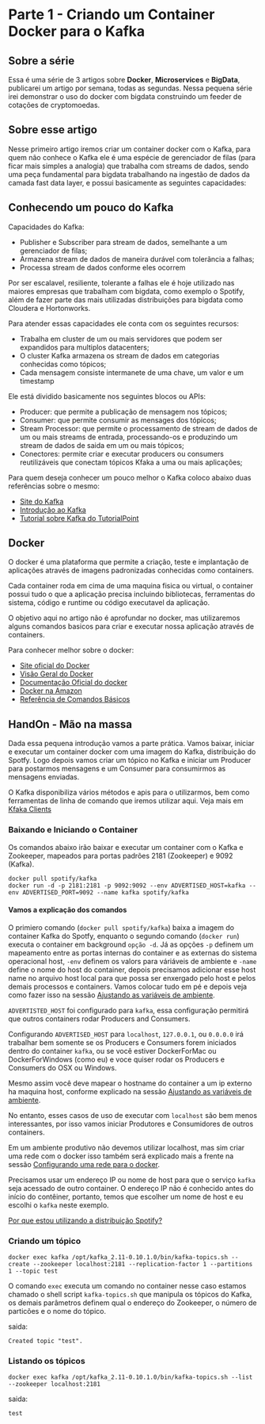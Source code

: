 # Parte 1 - Criando um Container Docker para o Kafka

## Sobre a série
Essa é uma série de 3 artigos sobre **Docker**, **Microservices** e **BigData**, publicarei um artigo por semana, todas as segundas. 
Nessa pequena série irei demonstrar o uso do docker com bigdata construindo um feeder de cotações de cryptomoedas.

## Sobre esse artigo
Nesse primeiro artigo iremos criar um container docker com o Kafka, para quem não conhece o Kafka ele é uma espécie de gerenciador de filas (para ficar mais simples a analogia)
que trabalha com streams de dados, sendo uma peça fundamental para bigdata trabalhando na ingestão de dados da camada fast data layer, e possui basicamente as seguintes capacidades:

## Conhecendo um pouco do Kafka

Capacidades do Kafka:
- Publisher e Subscriber para stream de dados, semelhante a um gerenciador de filas;
- Armazena stream de dados de maneira durável com tolerãncia a falhas;
- Processa stream de dados conforme eles ocorrem

Por ser escalavel, resiliente, tolerante a falhas ele é hoje utilizado nas maiores empresas que trabalham com bigdata, como exemplo o Spotify, além de fazer parte das mais utilizadas distribuições para bigdata como Cloudera e Hortonworks.

Para atender essas capacidades ele conta com os seguintes recursos:
- Trabalha em cluster de um ou mais servidores que podem ser expandidos para multiplos datacenters;
- O cluster Kafka armazena os stream de dados em categorias conhecidas como tópicos;
- Cada mensagem consiste intermanete de uma chave, um valor e um timestamp

Ele está dividido basicamente nos seguintes blocos ou APIs:
- Producer: que permite a publicação de mensagem nos tópicos;
- Consumer: que permite consumir as mensages dos tópicos;
- Stream Processor: que permite o processamento de stream de dados de um ou mais streams de entrada, processando-os e produzindo um stream de dados de saida em um ou mais tópicos;
- Conectores: permite criar e executar producers ou consumers reutilizáveis que conectam tópicos Kfaka a uma ou mais aplicações;
   
Para quem deseja conhecer um pouco melhor o Kafka coloco abaixo duas referências sobre o mesmo:
- [Site do Kafka](https://kafka.apache.org/)
- [Introdução ao Kafka](https://kafka.apache.org/intro)
- [Tutorial sobre Kafka do TutorialPoint](https://www.tutorialspoint.com/apache_kafka/index.htm)

## Docker
O docker é uma plataforma que permite a criação, teste e implantação de aplicações através de imagens padronizadas conhecidas como containers.

Cada container roda em cima de uma maquina fisica ou virtual, o container possui tudo o que a aplicação precisa incluindo bibliotecas, ferramentas do sistema, código e runtime ou código executavel da aplicação.

O objetivo aqui no artigo não é aprofundar no docker, mas utilizaremos alguns comandos basicos para criar e executar nossa aplicação através de containers.

Para conhecer melhor sobre o docker:
- [Site oficial do Docker](https://www.docker.com/)
- [Visão Geral do Docker](https://www.docker.com/what-docker)
- [Documentação Oficial do docker](https://docs.docker.com/)
- [Docker na Amazon](https://aws.amazon.com/docker/)
- [Referência de Comandos Básicos](https://docs.docker.com/engine/reference/commandline/docker/)

## HandOn - Mão na massa
Dada essa pequena introdução vamos a parte prática. Vamos baixar, iniciar e executar um container docker com uma imagem do Kafka, distribuição do Spotfy.
Logo depois vamos criar um tópico no Kafka e iniciar um Producer para postarmos mensagens e um Consumer para consumirmos as mensagens enviadas.

O Kafka disponibiliza vários métodos e apis para o utilizarmos, bem como ferramentas de linha de comando que iremos utilizar aqui. Veja mais em [Kfaka Clients](https://cwiki.apache.org/confluence/display/KAFKA/Clients)

### Baixando e Iniciando o Container
Os comandos abaixo irão baixar e executar um container com o Kafka e Zookeeper, mapeados para portas padrões 2181 (Zookeeper) e 9092 (Kafka).
```
docker pull spotify/kafka
docker run -d -p 2181:2181 -p 9092:9092 --env ADVERTISED_HOST=kafka --env ADVERTISED_PORT=9092 --name kafka spotify/kafka
```
#### Vamos a explicação dos comandos

O primiero comando (```docker pull spotify/kafka```) baixa a imagem do container Kafka do Spotfy, enquanto o segundo comando (```docker run```) executa o container em background ```opção -d```. 
Já as opções ```-p``` definem um mapeamento entre as portas internas do container e as externas do sistema operacional host, ```-env``` definem os valors para váriáveis de ambiente e ```-name``` define o nome do host do container, depois precisamos adicionar esse host name no arquivo host local para que possa ser enxergado pelo host e pelos demais processos e containers. Vamos colocar tudo em pé e depois veja como fazer isso na sessão [Ajustando as variáveis de ambiente](./ddd).

`ADVERTISTED_HOST` foi configurado para `kafka`, essa configuração permitirá que outros containers rodar Producers and Consumers.

Configurando `ADVERTISED_HOST` para `localhost`, `127.0.0.1`, ou `0.0.0.0` irá trabalhar bem somente se os Producers e Consumers forem iniciados dentro do container `kafka`, ou se você estiver DockerForMac ou DockerForWindows (como eu) e voce quiser rodar os Producers e Consumers do OSX ou Windows. 

Mesmo assim você deve mapear o hostname do container a um ip externo ha maquina host, conforme explicado na sessão [Ajustando as variáveis de ambiente](./ddd). 

No entanto, esses casos de uso de executar com `localhost` são bem menos interessantes, por isso vamos iniciar Produtores e Consumidores de outros containers.

Em um ambiente produtivo não devemos utilizar localhost, mas sim criar uma rede com o docker isso também será explicado mais a frente na sessão [Configurando uma rede para o docker](./ddd).

Precisamos usar um endereço IP ou nome de host para que o serviço `kafka` seja acessado de outro container. O endereço IP não é conhecido antes do início do contêiner, portanto, temos que escolher um nome de host e eu escolhi o `kafka` neste exemplo.

[Por que estou utilizando a distribuição Spotify?](https://github.com/spotify/docker-kafka#why)

### Criando um tópico
```
docker exec kafka /opt/kafka_2.11-0.10.1.0/bin/kafka-topics.sh --create --zookeeper localhost:2181 --replication-factor 1 --partitions 1 --topic test
```

O comando ```exec``` executa um comando no container nesse caso estamos chamado o shell script ```kafka-topics.sh``` que manipula os tópicos do Kafka, os demais parâmetros definem qual o endereço do Zookeeper, o número de particões e o nome do tópico.

saida:
```
Created topic "test".
```

### Listando os tópicos
```
docker exec kafka /opt/kafka_2.11-0.10.1.0/bin/kafka-topics.sh --list --zookeeper localhost:2181
```

saida:
```
test
```
